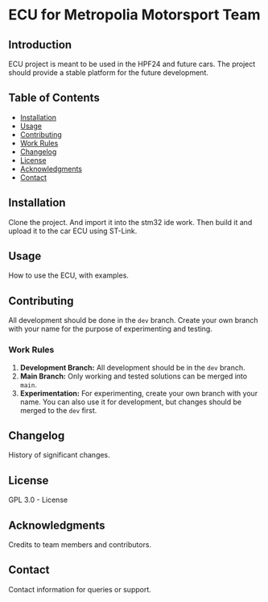 # ECU for Metropolia Motorsport Team

## Introduction
ECU project is meant to be used in the HPF24 and future cars. 
The project should provide a stable platform for the future development.
## Table of Contents
- [Installation](#installation)
- [Usage](#usage)
- [Contributing](#contributing)
- [Work Rules](##workrules)
- [Changelog](#changelog)
- [License](#license)
- [Acknowledgments](#acknowledgments)
- [Contact](#contact)

## Installation
Clone the project. And import it into the stm32 ide work.
Then build it and upload it to the car ECU using ST-Link.

## Usage
How to use the ECU, with examples.

## Contributing
All development should be done in the `dev` branch.
Create your own branch with your name for the purpose of experimenting and testing.

### Work Rules
1. **Development Branch:** All development should be in the `dev` branch.
2. **Main Branch:** Only working and tested solutions can be merged into `main`.
3. **Experimentation:** For experimenting, create your own branch with your name. You can also use it for development, but changes should be merged to the `dev` first.

## Changelog
History of significant changes.

## License
GPL 3.0 - License

## Acknowledgments
Credits to team members and contributors.

## Contact
Contact information for queries or support.
